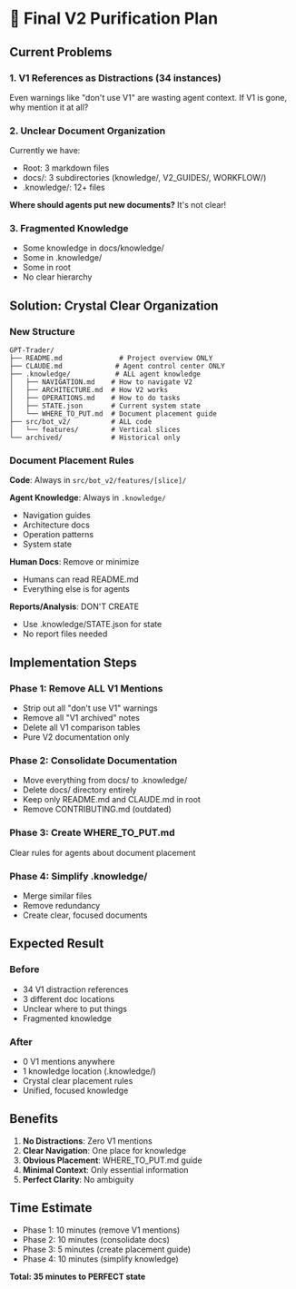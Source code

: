 # 🎯 Final V2 Purification Plan

## Current Problems

### 1. V1 References as Distractions (34 instances)
Even warnings like "don't use V1" are wasting agent context. If V1 is gone, why mention it at all?

### 2. Unclear Document Organization
Currently we have:
- Root: 3 markdown files
- docs/: 3 subdirectories (knowledge/, V2_GUIDES/, WORKFLOW/)
- .knowledge/: 12+ files

**Where should agents put new documents?** It's not clear!

### 3. Fragmented Knowledge
- Some knowledge in docs/knowledge/
- Some in .knowledge/
- Some in root
- No clear hierarchy

## Solution: Crystal Clear Organization

### New Structure
```
GPT-Trader/
├── README.md              # Project overview ONLY
├── CLAUDE.md             # Agent control center ONLY
├── .knowledge/           # ALL agent knowledge
│   ├── NAVIGATION.md    # How to navigate V2
│   ├── ARCHITECTURE.md  # How V2 works
│   ├── OPERATIONS.md    # How to do tasks
│   ├── STATE.json       # Current system state
│   └── WHERE_TO_PUT.md  # Document placement guide
├── src/bot_v2/          # ALL code
│   └── features/        # Vertical slices
└── archived/            # Historical only
```

### Document Placement Rules

**Code**: Always in `src/bot_v2/features/[slice]/`

**Agent Knowledge**: Always in `.knowledge/`
- Navigation guides
- Architecture docs
- Operation patterns
- System state

**Human Docs**: Remove or minimize
- Humans can read README.md
- Everything else is for agents

**Reports/Analysis**: DON'T CREATE
- Use .knowledge/STATE.json for state
- No report files needed

## Implementation Steps

### Phase 1: Remove ALL V1 Mentions
- Strip out all "don't use V1" warnings
- Remove all "V1 archived" notes
- Delete all V1 comparison tables
- Pure V2 documentation only

### Phase 2: Consolidate Documentation
- Move everything from docs/ to .knowledge/
- Delete docs/ directory entirely
- Keep only README.md and CLAUDE.md in root
- Remove CONTRIBUTING.md (outdated)

### Phase 3: Create WHERE_TO_PUT.md
Clear rules for agents about document placement

### Phase 4: Simplify .knowledge/
- Merge similar files
- Remove redundancy
- Create clear, focused documents

## Expected Result

### Before
- 34 V1 distraction references
- 3 different doc locations
- Unclear where to put things
- Fragmented knowledge

### After
- 0 V1 mentions anywhere
- 1 knowledge location (.knowledge/)
- Crystal clear placement rules
- Unified, focused knowledge

## Benefits

1. **No Distractions**: Zero V1 mentions
2. **Clear Navigation**: One place for knowledge
3. **Obvious Placement**: WHERE_TO_PUT.md guide
4. **Minimal Context**: Only essential information
5. **Perfect Clarity**: No ambiguity

## Time Estimate
- Phase 1: 10 minutes (remove V1 mentions)
- Phase 2: 10 minutes (consolidate docs)
- Phase 3: 5 minutes (create placement guide)
- Phase 4: 10 minutes (simplify knowledge)

**Total: 35 minutes to PERFECT state**